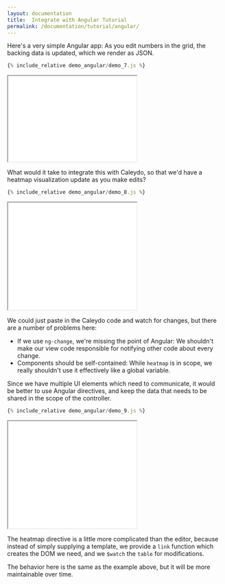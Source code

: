 ```yaml
---
layout: documentation
title:  Integrate with Angular Tutorial
permalink: /documentation/tutorial/angular/
---
```


Here's a very simple Angular app: As you edit numbers in the grid,
the backing data is updated, which we render as JSON.

```javascript
{% include_relative demo_angular/demo_7.js %}
```
<iframe src="/documentation/tutorial/web_bundle/frame_angular_bad.html?demo_angular/demo_7" height="200"></iframe>

What would it take to integrate this with Caleydo, so that we'd have a
heatmap visualization update as you make edits?

```javascript
{% include_relative demo_angular/demo_8.js %}
```
<iframe src="/documentation/tutorial/web_bundle/frame_angular_bad.html?demo_angular/demo_8" height="250"></iframe>

We could just paste in the Caleydo code and watch for changes, but there
are a number of problems here:

* If we use `ng-change`, we're missing the point of Angular: We shouldn't 
  make our view code responsible for notifying other code 
  about every change.
* Components should be self-contained: While `heatmap` is in scope, we
  really shouldn't use it effectively like a global variable.
  
Since we have multiple UI elements which need to communicate, it would
be better to use Angular directives, and keep the data that needs to be
shared in the scope of the controller.

```javascript
{% include_relative demo_angular/demo_9.js %}
```
<iframe src="/documentation/tutorial/web_bundle/frame_angular_good.html?demo_angular/demo_9" height="250"></iframe>

The heatmap directive is a little more complicated than the editor, 
because instead of simply supplying a template, we provide a `link` 
function which creates the DOM we need, and we `$watch` the `table`
for modifications.

The behavior here is the same as the example above, but it will be more
maintainable over time.